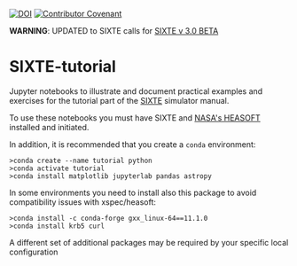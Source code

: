 [![DOI](https://zenodo.org/badge/472438177.svg)](https://zenodo.org/badge/latestdoi/472438177)
[![Contributor Covenant](https://img.shields.io/badge/Contributor%20Covenant-2.1-4baaaa.svg)](code_of_conduct.md) 

**WARNING**: UPDATED to SIXTE calls for [SIXTE v 3.0 BETA](https://www.sternwarte.uni-erlangen.de/sixte/)

# SIXTE-tutorial
Jupyter notebooks to illustrate and document practical examples and exercises for the tutorial part of the [SIXTE](http://www.sternwarte.uni-erlangen.de/research/sixte/index.php) simulator manual.

To use these notebooks you must have SIXTE and [NASA's HEASOFT](https://heasarc.gsfc.nasa.gov/lheasoft/) installed and initiated.

In addition, it is recommended that you create a `conda` environment:

    >conda create --name tutorial python  
    >conda activate tutorial    
    >conda install matplotlib jupyterlab pandas astropy

In some environments you need to install also this package to avoid compatibility issues with xspec/heasoft:

    >conda install -c conda-forge gxx_linux-64==11.1.0  
    >conda install krb5 curl

A different set of additional packages may be required by your specific local configuration




